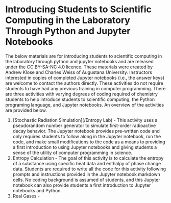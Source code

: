# Introducing Students to Scientific Computing in the Laboratory Through Python and Jupyter Notebooks

The below materials are for introducing students to scientific computing in the laboratory through python and jupyter notebooks and are released under the CC BY-SA-NC 4.0 licence. These materials were created by Andrew Klose and Charles Weiss of Augustana University. Instructors interested in copies of completed Jupyter notebooks (i.e., the answer keys) are welcome to contact the authors directly. These activities do not require students to have had any previous training in computer programming. There are three activities with varying degrees of coding required of chemistry students to help introduce students to scientific computing, the Python programing language, and Jupyter notebooks. An overview of the activities are provided below.
1. [Stochastic Radiation Simulation](/Entropy Lab) - This activity uses a pseudorandom number generator to simulate first-order radioactive decay behavior. The Jupyter notebook provides pre-written code and only requires students to follow along in the Jupyter notebook, run the code, and make small modifications to the code as a means to providing a first introduction to using Jupyter notebooks and giving students a sense of the utility of computer programming in science.
2. Entropy Calculation - The goal of this activity is to calculate the entropy of a substance using specific heat data and enthalpy of phase change data. Students are required to write all the code for this activity following prompts and instructions provided in the Jupyter notebook markdown cells. No coding background is assumed of students, and this Jupyter notebook can also provide students a first introduction to Jupyter notebooks and Python.
3. Real Gases - 

